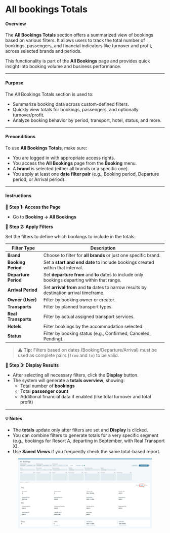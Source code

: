 # All bookings Totals

#### **Overview**

The **All Bookings Totals** section offers a summarized view of bookings based on various filters. It allows users to track the total number of bookings, passengers, and financial indicators like turnover and profit, across selected brands and periods.

This functionality is part of the **All Bookings** page and provides quick insight into booking volume and business performance.

***

#### **Purpose**

The All Bookings Totals section is used to:

* Summarize booking data across custom-defined filters.
* Quickly view totals for bookings, passengers, and optionally turnover/profit.
* Analyze booking behavior by period, transport, hotel, status, and more.

***

#### **Preconditions**

To use **All Bookings Totals**, make sure:

* You are logged in with appropriate access rights.
* You access the **All Bookings** page from the **Booking** menu.
* A **brand** is selected (either all brands or a specific one).
* You apply at least one **date filter pair** (e.g., Booking period, Departure period, or Arrival period).

***

#### **Instructions**

**🔹 Step 1: Access the Page**

* Go to **Booking → All Bookings**

**🔹 Step 2: Apply Filters**

Set the filters to define which bookings to include in the totals:

| Filter Type          | Description                                                                                   |
| -------------------- | --------------------------------------------------------------------------------------------- |
| **Brand**            | Choose to filter for **all brands** or just one specific brand.                               |
| **Booking Period**   | Set a **start and end date** to include bookings created within that interval.                |
| **Departure Period** | Set **departure from** and **to** dates to include only bookings departing within that range. |
| **Arrival Period**   | Set **arrival from** and **to** dates to narrow results by destination arrival timeframe.     |
| **Owner (User)**     | Filter by booking owner or creator.                                                           |
| **Transports**       | Filter by planned transport types.                                                            |
| **Real Transports**  | Filter by actual assigned transport services.                                                 |
| **Hotels**           | Filter bookings by the accommodation selected.                                                |
| **Status**           | Filter by booking status (e.g., Confirmed, Canceled, Pending).                                |

> ⚠️ **Tip:** Filters based on dates (Booking/Departure/Arrival) must be used as complete pairs (`from` and `to`) to be valid.

**🔹 Step 3: Display Results**

* After selecting all necessary filters, click the **Display** button.
* The system will generate a **totals overview**, showing:
  * Total number of **bookings**
  * Total **passenger count**
  * Additional financial data if enabled (like total turnover and total profit)

***

#### 💡 Notes

* The **totals** update only after filters are set and **Display** is clicked.
* You can combine filters to generate totals for a very specific segment (e.g., bookings for Resort A, departing in September, with Real Transport X).
* Use **Saved Views** if you frequently check the same total-based report.

<figure><img src="../../.gitbook/assets/image (14) (1) (1) (1) (1) (1) (1) (1) (1) (1) (1) (1) (1) (1) (1) (1) (1) (1).png" alt=""><figcaption></figcaption></figure>

